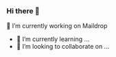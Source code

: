 ### Hi there 👋

🔭 I’m currently working on Maildrop 
- 🌱 I’m currently learning ...
- 👯 I’m looking to collaborate on ...
<!--
**Georgefemiwise/Georgefemiwise** is a ✨ _special_ ✨ repository because its `README.md` (this file) appears on your GitHub profile.

Here are some ideas to get you started:

- 🔭 I’m currently working on  [Maildrop]() django
- 🌱 I’m currently learning ...
- 👯 I’m looking to collaborate on ...
- 🤔 I’m looking for help with ...
- 💬 Ask me about ...
- 📫 How to reach me: ...
- 😄 Pronouns: ...
- ⚡ Fun fact: ...
-->
